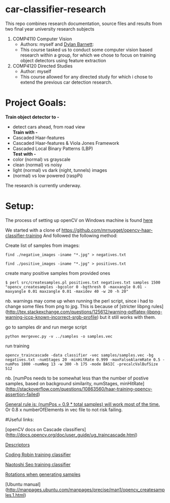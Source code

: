 # car-classifier-research

This repo combines research documentation, source files and results from two final year university research subjects
 1. COMP4110 Computer Vision 
     - Authors: myself and [Dylan Barnett](https://github.com/DBarnett73):
     - This course tasked us to conduct some computer vision based research within a group, for which we chose to focus on training object detectors using feature extraction
 2. COMP4120 Directed Studies
     - Author: myself  
     - This course allowed for any directed study for which i chose to extend the previous car detection research.


# Project Goals:<br>
<b>Train object detector to -</b> <br>
* detect cars ahead, from road view <br>
<b>Train with -</b> <br>
* Cascaded Haar-features
* Cascaded Haar-features & Viola Jones Framework
* Cascaded Local Binary Patterns (LBP)<br>
<b>Test with -</b> <br>
* color (normal) vs grayscale
* clean (normal) vs noisy
* light (normal) vs dark (night, tunnels) images
* (normal) vs low powered (raspPi)

The research is currently underway.

# Setup:<br>
The process of setting up openCV on Windows machine is found [here](http://docs.opencv.org/doc/tutorials/introduction/windows_install/windows_install.html)

We started with a clone of https://github.com/mrnugget/opencv-haar-classifier-training
And followed the following method: 

Create list of samples from images:
 
```find ./negative_images -iname "*.jpg" > negatives.txt```

```find ./positive_images -iname "*.jpg" > positives.txt```

create many positive samples from provided ones

```$ perl src/createsamples.pl positives.txt negatives.txt samples 1500 "opencv_createsamples -bgcolor 0 -bgthresh 0 -maxxangle 0.01 -maxyangle 0.01 maxzangle 0.01 -maxidev 40 -w 20 -h 20"```

nb. warnings may come up when running the perl script, since i had to change some files from png to jpg. 
This is because of [stricter libpng rules] (http://tex.stackexchange.com/questions/125612/warning-pdflatex-libpng-warning-iccp-known-incorrect-srgb-profile)
but it still works with them. 


go to samples dir and run merge script

```python mergevec.py -v ../samples -o samples.vec```

run training

```opencv_traincascade -data classifier -vec samples/samples.vec -bg negatives.txt -numStages 20 -minHitRate 0.999 -maxFalseAlarmRate 0.5 -numPos 1000 -numNeg 13 -w 300 -h 175 -mode BASIC -precalcValBufSize 512```

nb. [numPos needs to be somewhat less than the number of postive samples, based on background similarity, numStages, minHitRate]
(http://stackoverflow.com/questions/10863560/haar-training-opencv-assertion-failed)

[General rule is: (numPos = 0.9 * total samples) will work most of the time.](http://answers.opencv.org/question/7141/about-traincascade-paremeters-samples-and-other/)
Or 0.8 x numberOfElements in vec file to not risk failing.


#Useful links:

[openCV docs on Cascade classifiers] (http://docs.opencv.org/doc/user_guide/ug_traincascade.html)

[Descriptors](HOG)

[Coding Robin training classifier](http://coding-robin.de/2013/07/22/train-your-own-opencv-haar-classifier.html)

[Naotoshi Seo training classifier](http://note.sonots.com/SciSoftware/haartraining.html)

[Rotations when generating samples](http://athenanichol.com/blog/?p=815)

[Ubuntu manual] (http://manpages.ubuntu.com/manpages/precise/man1/opencv_createsamples.1.html)
